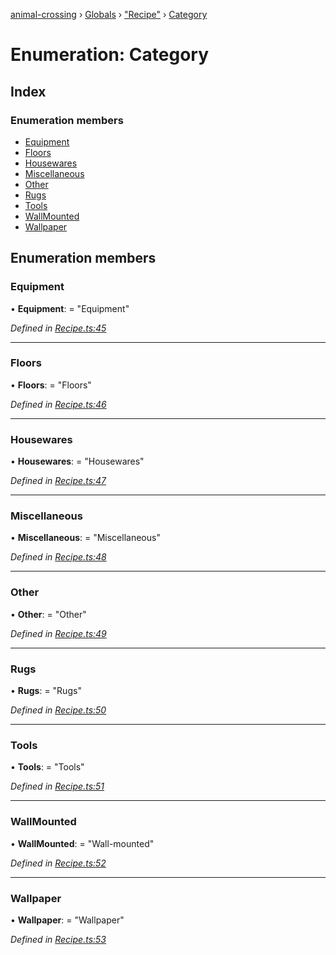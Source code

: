 [animal-crossing](../README.md) › [Globals](../globals.md) › ["Recipe"](../modules/_recipe_.md) › [Category](_recipe_.category.md)

# Enumeration: Category

## Index

### Enumeration members

* [Equipment](_recipe_.category.md#equipment)
* [Floors](_recipe_.category.md#floors)
* [Housewares](_recipe_.category.md#housewares)
* [Miscellaneous](_recipe_.category.md#miscellaneous)
* [Other](_recipe_.category.md#other)
* [Rugs](_recipe_.category.md#rugs)
* [Tools](_recipe_.category.md#tools)
* [WallMounted](_recipe_.category.md#wallmounted)
* [Wallpaper](_recipe_.category.md#wallpaper)

## Enumeration members

###  Equipment

• **Equipment**: = "Equipment"

*Defined in [Recipe.ts:45](https://github.com/Norviah/animal-crossing/blob/2c80bbc/module/types/Recipe.ts#L45)*

___

###  Floors

• **Floors**: = "Floors"

*Defined in [Recipe.ts:46](https://github.com/Norviah/animal-crossing/blob/2c80bbc/module/types/Recipe.ts#L46)*

___

###  Housewares

• **Housewares**: = "Housewares"

*Defined in [Recipe.ts:47](https://github.com/Norviah/animal-crossing/blob/2c80bbc/module/types/Recipe.ts#L47)*

___

###  Miscellaneous

• **Miscellaneous**: = "Miscellaneous"

*Defined in [Recipe.ts:48](https://github.com/Norviah/animal-crossing/blob/2c80bbc/module/types/Recipe.ts#L48)*

___

###  Other

• **Other**: = "Other"

*Defined in [Recipe.ts:49](https://github.com/Norviah/animal-crossing/blob/2c80bbc/module/types/Recipe.ts#L49)*

___

###  Rugs

• **Rugs**: = "Rugs"

*Defined in [Recipe.ts:50](https://github.com/Norviah/animal-crossing/blob/2c80bbc/module/types/Recipe.ts#L50)*

___

###  Tools

• **Tools**: = "Tools"

*Defined in [Recipe.ts:51](https://github.com/Norviah/animal-crossing/blob/2c80bbc/module/types/Recipe.ts#L51)*

___

###  WallMounted

• **WallMounted**: = "Wall-mounted"

*Defined in [Recipe.ts:52](https://github.com/Norviah/animal-crossing/blob/2c80bbc/module/types/Recipe.ts#L52)*

___

###  Wallpaper

• **Wallpaper**: = "Wallpaper"

*Defined in [Recipe.ts:53](https://github.com/Norviah/animal-crossing/blob/2c80bbc/module/types/Recipe.ts#L53)*
